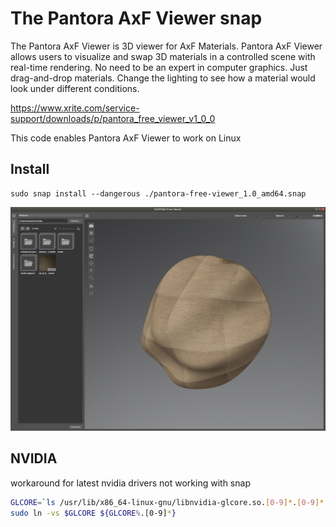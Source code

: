 # The Pantora AxF Viewer snap

  The Pantora AxF Viewer is 3D viewer for AxF Materials. Pantora AxF Viewer allows users to visualize and swap 3D materials in a controlled scene with real-time rendering. No need to be an expert in computer graphics. Just drag-and-drop materials. Change the lighting to see how a material would look under different conditions.

  https://www.xrite.com/service-support/downloads/p/pantora_free_viewer_v1_0_0

  This code enables Pantora AxF Viewer to work on Linux

## Install

    sudo snap install --dangerous ./pantora-free-viewer_1.0_amd64.snap


![pantora-free-viewer](screenshot.jpg?raw=true "pantora-free-viewer")

## NVIDIA

workaround for latest nvidia drivers not working with snap

```bash
GLCORE=`ls /usr/lib/x86_64-linux-gnu/libnvidia-glcore.so.[0-9]*.[0-9]*.[0-9]*`
sudo ln -vs $GLCORE ${GLCORE%.[0-9]*}
```
